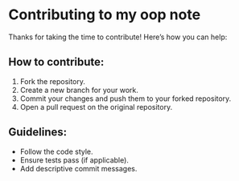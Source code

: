# Contributing to my oop note

Thanks for taking the time to contribute! Here’s how you can help:

## How to contribute:

1. Fork the repository.
2. Create a new branch for your work.
3. Commit your changes and push them to your forked repository.
4. Open a pull request on the original repository.

## Guidelines:
- Follow the code style.
- Ensure tests pass (if applicable).
- Add descriptive commit messages.
